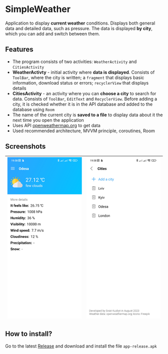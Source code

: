 # SimpleWeather
Application to display **current weather** conditions. Displays both general data and detailed data, such as pressure. The data is displayed **by city**, which you can add and switch between them.

## Features
- The program consists of two activities: `WeatherActivity` and `CitiesActivity`
- **WeatherActivty** - initial activity where **data is displayed**. Consists of `ToolBar`, where the city is written; a `fragment` that displays basic information, download status or errors; `recyclerView` that displays details
- **CitiesActivity** - an activity where you can **choose a city** to search for data. Consists of `ToolBar`, `EditText` and `RecyclerView`. Before adding a city, it is checked whether it is in the API database and added to the database using `Room`
- The name of the current city is **saved to a file** to display data about it the next time you open the application
- Uses API [openweathermap.org](https://openweathermap.org/current) to get data
- Used recommended architecture, MVVM principle, coroutines, Room

## Screenshots
| ![WeatherActivty](https://github.com/SviatKuzbyt/SimpleWeather/blob/main/screenshots/weather.jpg) | ![CitiesActivity](https://github.com/SviatKuzbyt/SimpleWeather/blob/main/screenshots/cities.jpg) |
|---|---|

## How to install?
Go to the latest [Release](https://github.com/SviatKuzbyt/SimpleWeather/releases/tag/1.0) and download and install the file `app-release.apk`
